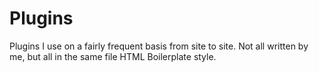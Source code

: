 Plugins
=======

Plugins I use on a fairly frequent basis from site to site. Not all written by me, but all in the same file HTML Boilerplate style.